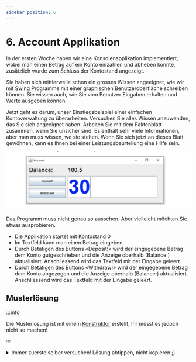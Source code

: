 ```yaml
---
sidebar_position: 6
---
```


# 6. Account Applikation

In der ersten Woche haben wir eine Konsolenapplikation implementiert, wobei man
einen Betrag auf ein Konto einzahlen und abheben konnte, zusätzlich wurde zum
Schluss der Kontostand angezeigt.

Sie haben sich mittlerweile schon ein grosses Wissen angeeignet, wie wir mit
Swing Programme mit einer graphischen Benutzeroberfläche schreiben können. Sie
wissen auch, wie Sie vom Benutzer Eingaben erhalten und Werte ausgeben können.

Jetzt geht es darum, unser Einstiegsbeispiel einer einfachen Kontoverwaltung zu
überarbeiten. Versuchen Sie alles Wissen anzuwenden, das Sie sich angeeignet
haben. Arbeiten Sie mit dem Faktenblatt zusammen, wenn Sie unsicher sind. Es
enthält sehr viele Informationen, aber man muss wissen, wo sie stehen. Wenn Sie
sich jetzt an dieses Blatt gewöhnen, kann es Ihnen bei einer
Leistungsbeurteilung eine Hilfe sein.

![](../img/account-application-swing.png)

Das Programm muss nicht genau so aussehen. Aber vielleicht möchten Sie etwas
ausprobieren.

- Die Applikation startet mit Kontostand 0
- Im Textfeld kann man einen Betrag eingeben
- Durch Betätigen des Buttons «Deposit!» wird der eingegebene Betrag dem Konto
  gutgeschrieben und die Anzeige oberhalb (Balance:) aktualisiert. Anschliessend
  wird das Textfeld mit der Eingabe geleert.
- Durch Betätigen des Buttons «Withdraw!» wird der eingegebene Betrag dem Konto
  abgezogen und die Anzeige oberhalb (Balance:) aktualisiert. Anschliessend wird
  das Textfeld mit der Eingabe geleert.

## Musterlösung

:::info

Die Musterlösung ist mit einem [Konstruktor](../konzepte/Konstruktor) erstellt,
Ihr müsst es jedoch nicht so machen!

:::

<details>
<summary>Immer zuerste selber versuchen! Lösung abtippen, nicht kopieren ;)</summary>

```java title="Starter.java"
public class Starter {
	public static void main(String[] args) {
		AccountGui gui = new AccountGui();
		gui.showDialog();
	}
}
```

```java title="AccountGui.java"
import java.awt.Color;
import java.awt.Font;
import java.awt.event.ActionEvent;
import java.awt.event.ActionListener;

import javax.swing.JButton;
import javax.swing.JFrame;
import javax.swing.JLabel;
import javax.swing.JTextField;

public class AccountGui extends JFrame implements ActionListener {
	Account account;
	JButton deposit = new JButton("Deposit!");;
	JButton withdraw = new JButton("Withdraw!");
	JLabel balanceLabel = new JLabel("Balance:");
	JLabel balanceAmountLabel = new JLabel();
	JTextField amountTextField = new JTextField();

	public AccountGui() {
		// Initialisieren vom Account im Konstruktor
		account = new Account();
	}

	public AccountGui(double startBalance) {
		// Initialisieren vom Account mit einem startguthaben
		account = new Account();
		account.deposit(startBalance);
	}

	public void showDialog() {
		this.setLayout(null);

		amountTextField.setBounds(170, 50, 370, 90);
		amountTextField.setFont(new Font("Arial", Font.BOLD, 80));
		amountTextField.setForeground(Color.blue);

		balanceLabel.setBounds(10, 10, 100, 30);
		balanceLabel.setFont(new Font("Arial", Font.BOLD, 24));

		balanceAmountLabel.setBounds(10, 40, 250, 20);
		balanceAmountLabel.setBounds(170, 10, 390, 30);
		balanceAmountLabel.setFont(new Font("Arial", Font.BOLD, 24));

		deposit.setBounds(10, 50, 150, 40);
		deposit.addActionListener(this);

		withdraw.setBounds(10, 100, 150, 40);
		withdraw.addActionListener(this);

		this.add(amountTextField);
		this.add(balanceLabel);
		this.add(balanceAmountLabel);
		this.add(deposit);
		this.add(withdraw);

		this.setTitle("Account GUI Application");
		this.setDefaultCloseOperation(EXIT_ON_CLOSE);
		this.setSize(580, 200);
		this.setVisible(true);
	}

	@Override
	public void actionPerformed(ActionEvent e) {
		if (e.getSource() == deposit) {
			account.deposit(getAmount());
		} else if (e.getSource() == withdraw) {
			account.withdraw(getAmount());
		}
		refreshBalance();
		clearAmount();
	}

	// Es ist guter Stil, wenn private Methoden unterhalb der public Methoden stehen
	// Am Besten sortiert nach der Verwendung. Dies vereinfacht das Lesen des Codes!

	private double getAmount() {
		return Double.parseDouble(amountTextField.getText());
	}

	private void refreshBalance() {
		double balance = account.getBalance();
		balanceAmountLabel.setText(balance + "");
		// balanceLabel.setText(Double.toString(balance)); // alternative Möglichkeit
	}

	private void clearAmount() {
		amountTextField.setText("");
	}
}
```

```java title="Account.java"
public class Account {
	private double balance;

	public double getBalance() {
		return balance;
	}

	public void deposit(double value) {
		this.balance += value;
	}

	public void withdraw(double value) {
		this.balance -= value;
	}
}
```

</details>
